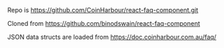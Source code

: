 
Repo is https://github.com/CoinHarbour/react-faq-component.git

Cloned from https://github.com/binodswain/react-faq-component

JSON data structs are loaded from https://doc.coinharbour.com.au/faq/



